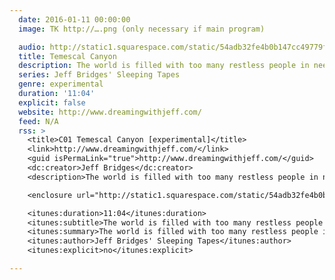 ```yaml
---
  date: 2016-01-11 00:00:00
  image: TK http://….png (only necessary if main program)

  audio: http://static1.squarespace.com/static/54adb32fe4b0b147cc49779f/54adb60de4b061eb98d26031/54c881a2e4b0734172c185a8/1422740886369/01-Jeff+Bridges-Temescal+Canyon-000000000000+TML+1-30-15+1.mp3
  title: Temescal Canyon
  description: The world is filled with too many restless people in need of rest. That's why Jeff Bridges filled his sleeping tapes with intriguing sounds, noises, and other things to help you get a good night's rest.
  series: Jeff Bridges' Sleeping Tapes
  genre: experimental
  duration: '11:04'
  explicit: false
  website: http://www.dreamingwithjeff.com/
  feed: N/A
  rss: >
    <title>C01 Temescal Canyon [experimental]</title>
    <link>http://www.dreamingwithjeff.com/</link>
    <guid isPermaLink="true">http://www.dreamingwithjeff.com/</guid>
    <dc:creator>Jeff Bridges</dc:creator>
    <description>The world is filled with too many restless people in need of rest. That's why Jeff Bridges filled his sleeping tapes with intriguing sounds, noises, and other things to help you get a good night's rest.</description>

    <enclosure url="http://static1.squarespace.com/static/54adb32fe4b0b147cc49779f/54adb60de4b061eb98d26031/54c881a2e4b0734172c185a8/1422740886369/01-Jeff+Bridges-Temescal+Canyon-000000000000+TML+1-30-15+1.mp3" length="10627109" type="audio/mpeg" />

    <itunes:duration>11:04</itunes:duration>
    <itunes:subtitle>The world is filled with too many restless people in need of rest. That's why Jeff Bridges filled his sleeping tapes with intriguing sounds, noises, and other things to help you get a good night's rest.</itunes:subtitle>
    <itunes:summary>The world is filled with too many restless people in need of rest. That's why Jeff Bridges filled his sleeping tapes with intriguing sounds, noises, and other things to help you get a good night's rest.</itunes:summary>
    <itunes:author>Jeff Bridges' Sleeping Tapes</itunes:author>
    <itunes:explicit>no</itunes:explicit>

---
```

